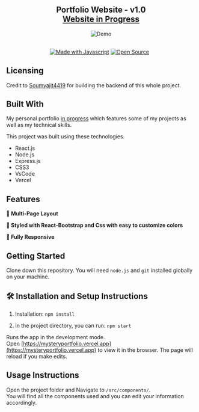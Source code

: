 <h2 align="center">
  Portfolio Website - v1.0<br/>
  <a href="https://mysteryportfolio.vercel.app" target="_blank">Website in Progress</a>
</h2>
<div align="center">
  <img alt="Demo" src="./Images/readme-img1.png" />
</div>

<br/>

<center>

[![Made with Javascript](https://i.postimg.cc/pTMRpz5Q/ezgif-com-gif-maker.png)](https://forthebadge.com)
[![Open Source](https://i.postimg.cc/PqwdX2Jr/ezgif-com-gif-maker-1.png)](https://forthebadge.com) &nbsp;

</center>

## Licensing

Credit to [Soumyajit4419](https://github.com/soumyajit4419/) for building the backend of this whole project.

## Built With

My personal portfolio <a href="https://mysteryportfolio.vercel.app" target="_blank">in progress</a> which features some of my projects as well as my technical skills.<br/>

This project was built using these technologies.

- React.js
- Node.js
- Express.js
- CSS3
- VsCode
- Vercel

## Features

**📖 Multi-Page Layout**

**🎨 Styled with React-Bootstrap and Css with easy to customize colors**

**📱 Fully Responsive**

## Getting Started

Clone down this repository. You will need `node.js` and `git` installed globally on your machine.

## 🛠 Installation and Setup Instructions

1. Installation: `npm install`

2. In the project directory, you can run: `npm start`

Runs the app in the development mode.\
Open [https://mysteryportfolio.vercel.app](https://mysteryportfolio.vercel.app) to view it in the browser.
The page will reload if you make edits.

## Usage Instructions

Open the project folder and Navigate to `/src/components/`. <br/>
You will find all the components used and you can edit your information accordingly.

